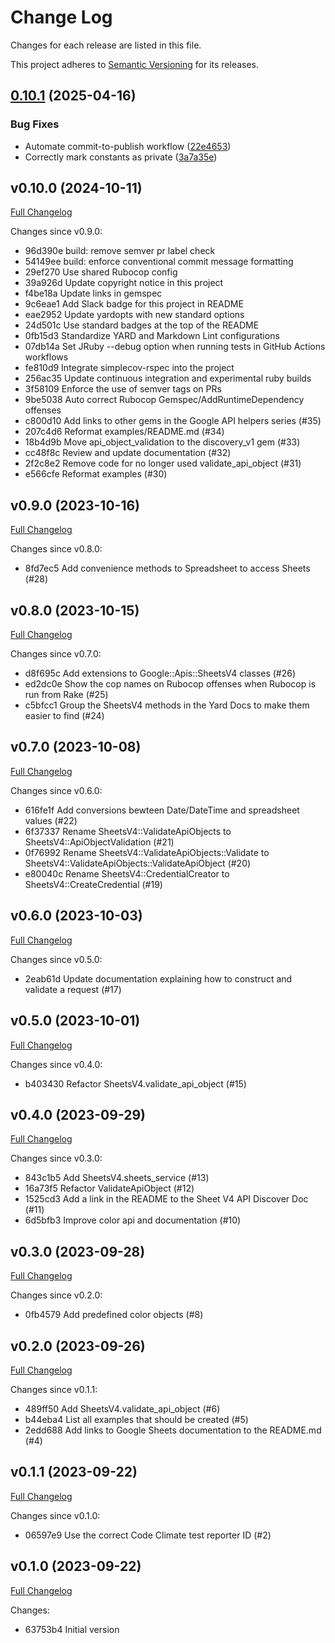 # Change Log

Changes for each release are listed in this file.

This project adheres to [Semantic Versioning](https://semver.org/) for its releases.

## [0.10.1](https://github.com/main-branch/sheets_v4/compare/v0.10.0...v0.10.1) (2025-04-16)


### Bug Fixes

* Automate commit-to-publish workflow ([22e4653](https://github.com/main-branch/sheets_v4/commit/22e4653cc0699225951c1b85bae101677f3dfc04))
* Correctly mark constants as private ([3a7a35e](https://github.com/main-branch/sheets_v4/commit/3a7a35e94fec40759c995c24a7a93085407ee415))

## v0.10.0 (2024-10-11)

[Full Changelog](https://github.com/main-branch/sheets_v4/compare/v0.9.0..v0.10.0)

Changes since v0.9.0:

* 96d390e build: remove semver pr label check
* 54149ee build: enforce conventional commit message formatting
* 29ef270 Use shared Rubocop config
* 39a926d Update copyright notice in this project
* f4be18a Update links in gemspec
* 9c6eae1 Add Slack badge for this project in README
* eae2952 Update yardopts with new standard options
* 24d501c Use standard badges at the top of the README
* 0fb15d3 Standardize YARD and Markdown Lint configurations
* 07db14a Set JRuby --debug option when running tests in GitHub Actions workflows
* fe810d9 Integrate simplecov-rspec into the project
* 256ac35 Update continuous integration and experimental ruby builds
* 3f58109 Enforce the use of semver tags on PRs
* 9be5038 Auto correct Rubocop Gemspec/AddRuntimeDependency offenses
* c800d10 Add links to other gems in the Google API helpers series (#35)
* 207c4d6 Reformat examples/README.md (#34)
* 18b4d9b Move api_object_validation to the discovery_v1 gem (#33)
* cc48f8c Review and update documentation (#32)
* 2f2c8e2 Remove code for no longer used validate_api_object (#31)
* e566cfe Reformat examples (#30)

## v0.9.0 (2023-10-16)

[Full Changelog](https://github.com/main-branch/sheets_v4/compare/v0.8.0..v0.9.0)

Changes since v0.8.0:

* 8fd7ec5 Add convenience methods to Spreadsheet to access Sheets (#28)

## v0.8.0 (2023-10-15)

[Full Changelog](https://github.com/main-branch/sheets_v4/compare/v0.7.0..v0.8.0)

Changes since v0.7.0:

* d8f695c Add extensions to Google::Apis::SheetsV4 classes (#26)
* ed2dc0e Show the cop names on Rubocop offenses when Rubocop is run from Rake (#25)
* c5bfcc1 Group the SheetsV4 methods in the Yard Docs to make them easier to find (#24)

## v0.7.0 (2023-10-08)

[Full Changelog](https://github.com/main-branch/sheets_v4/compare/v0.6.0..v0.7.0)

Changes since v0.6.0:

* 616fe1f Add conversions bewteen Date/DateTime and spreadsheet values (#22)
* 6f37337 Rename SheetsV4::ValidateApiObjects to SheetsV4::ApiObjectValidation (#21)
* 0f76992 Rename SheetsV4::ValidateApiObjects::Validate to SheetsV4::ValidateApiObjects::ValidateApiObject (#20)
* e80040c Rename SheetsV4::CredentialCreator to SheetsV4::CreateCredential (#19)

## v0.6.0 (2023-10-03)

[Full Changelog](https://github.com/main-branch/sheets_v4/compare/v0.5.0..v0.6.0)

Changes since v0.5.0:

* 2eab61d Update documentation explaining how to construct and validate a request (#17)

## v0.5.0 (2023-10-01)

[Full Changelog](https://github.com/main-branch/sheets_v4/compare/v0.4.0..v0.5.0)

Changes since v0.4.0:

* b403430 Refactor SheetsV4.validate_api_object (#15)

## v0.4.0 (2023-09-29)

[Full Changelog](https://github.com/main-branch/sheets_v4/compare/v0.3.0..v0.4.0)

Changes since v0.3.0:

* 843c1b5 Add SheetsV4.sheets_service (#13)
* 16a73f5 Refactor ValidateApiObject (#12)
* 1525cd3 Add a link in the README to the Sheet V4 API Discover Doc (#11)
* 6d5bfb3 Improve color api and documentation (#10)

## v0.3.0 (2023-09-28)

[Full Changelog](https://github.com/main-branch/sheets_v4/compare/v0.2.0..v0.3.0)

Changes since v0.2.0:

* 0fb4579 Add predefined color objects (#8)

## v0.2.0 (2023-09-26)

[Full Changelog](https://github.com/main-branch/sheets_v4/compare/v0.1.1..v0.2.0)

Changes since v0.1.1:

* 489ff50 Add SheetsV4.validate_api_object (#6)
* b44eba4 List all examples that should be created (#5)
* 2edd688 Add links to Google Sheets documentation to the README.md (#4)

## v0.1.1 (2023-09-22)

[Full Changelog](https://github.com/main-branch/sheets_v4/compare/v0.1.0..v0.1.1)

Changes since v0.1.0:

* 06597e9 Use the correct Code Climate test reporter ID (#2)

## v0.1.0 (2023-09-22)

[Full Changelog](https://github.com/main-branch/sheets_v4/compare/63753b4..v0.1.0)

Changes:

* 63753b4 Initial version
